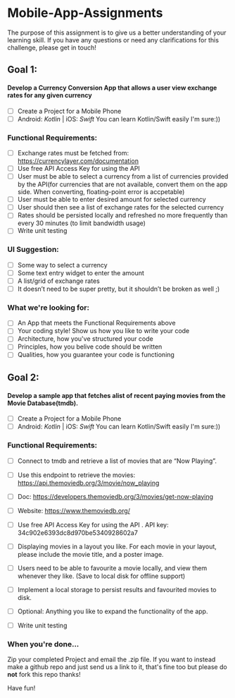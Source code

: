 # Mobile-App-Assignments
The purpose of this assignment is to give us a better understanding of your learning skill. If you have any questions or need any clarifications for this challenge, please get in touch!
## Goal 1:

#### Develop a Currency Conversion App that allows a user view exchange rates for any given currency

- [ ] Create a Project for a Mobile Phone
- [ ] Android: _Kotlin_ | iOS: _Swift_  You can learn Kotlin/Swift easily I'm sure:))

### Functional Requirements:
- [ ] Exchange rates must be fetched from: https://currencylayer.com/documentation  
- [ ] Use free API Access Key for using the API
- [ ] User must be able to select a currency from a list of currencies provided by the API(for currencies that are not available, convert them on the app side. When converting, floating-point error is accpetable)
- [ ] User must be able to enter desired amount for selected currency
- [ ] User should then see a list of exchange rates for the selected currency
- [ ] Rates should be persisted locally and refreshed no more frequently than every 30 minutes (to limit bandwidth usage)
- [ ] Write unit testing

### UI Suggestion:
- [ ] Some way to select a currency
- [ ] Some text entry widget to enter the amount
- [ ] A list/grid of exchange rates
- [ ] It doesn’t need to be super pretty, but it shouldn’t be broken as well ;)

### What we're looking for:
- [ ] An App that meets the Functional Requirements above
- [ ] Your coding style! Show us how you like to write your code
- [ ] Architecture, how you've structured your code
- [ ] Principles, how you belive code should be written
- [ ] Qualities, how you guarantee your code is functioning

## Goal 2:

#### Develop a sample app that fetches alist of recent paying movies from the Movie Database(tmdb).

- [ ] Create a Project for a Mobile Phone
- [ ] Android: _Kotlin_ | iOS: _Swift_  You can learn Kotlin/Swift easily I'm sure:))

### Functional Requirements:
- [ ] Connect to tmdb and retrieve a list of movies that are “Now  Playing”. 
- [ ] Use this endpoint to retrieve the movies: https://api.themoviedb.org/3/movie/now_playing  
- [ ] Doc: https://developers.themoviedb.org/3/movies/get-now-playing 
- [ ] Website: https://www.themoviedb.org/ 
- [ ] Use free API Access Key for using the API . API key: 34c902e6393dc8d970be5340928602a7 
- [ ] Displaying movies in a layout you like. For each movie in your layout, please include the movie title, and a poster image.
- [ ] Users need to be able to favourite a movie locally, and view them whenever they like. (Save to local disk for offline support)  
- [ ] Implement a local storage to persist results and favourited movies to disk. 
- [ ] Optional:  Anything you like to expand the functionality of the app. 
- [ ] Write unit testing


### When you're done...

Zip your completed Project and email the .zip file.
If you want to instead make a github repo and just send us a link to it, that's fine too but please do __not__ fork this repo thanks!

Have fun!
